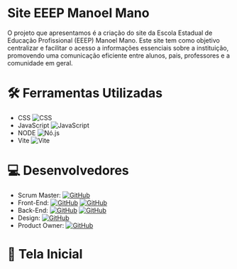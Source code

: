# Site EEEP Manoel Mano
O projeto que apresentamos é a criação do site da Escola Estadual de Educação Profissional (EEEP) Manoel Mano. Este site tem como objetivo centralizar e facilitar o acesso a informações essenciais sobre a instituição, promovendo uma comunicação eficiente entre alunos, pais, professores e a comunidade em geral.
# 🛠 Ferramentas Utilizadas
- CSS ![CSS](https://img.shields.io/badge/CSS-563d7c?&style=flat&logo=css3&logoColor=white)
- JavaScript ![JavaScript](https://img.shields.io/badge/JavaScript-323330?style=flat&logo=javascript&logoColor=F7DF1E)
- NODE ![Nó.js](https://img.shields.io/badge/Node.js-339933?style=flat&logo=node.js&logoColor=white)
- Vite ![Vite](https://img.shields.io/badge/vite-%23646CFF.svg?style=for-the-badge&logo=vite&logoColor=white)
# 💻 Desenvolvedores
- Scrum Master: [![GitHub](https://img.shields.io/badge/GitHub-kevinnobre-181717?style=for-the-badge&logo=github&logoColor=white)](https://github.com/KevinBNobre)
- Front-End:
    [![GitHub](https://img.shields.io/badge/GitHub-paulohenrique-181717?style=for-the-badge&logo=github&logoColor=white)](https://github.com/phgomes40)
    [![GitHub](https://img.shields.io/badge/GitHub-gustavohenrique-181717?style=for-the-badge&logo=github&logoColor=white)](https://github.com/morc007)
- Back-End:
    [![GitHub](https://img.shields.io/badge/GitHub-joséluiz-181717?style=for-the-badge&logo=github&logoColor=white)](https://github.com/joseluiz03)
    [![GitHub](https://img.shields.io/badge/GitHub-davidsaboia-181717?style=for-the-badge&logo=github&logoColor=white)](https://github.com/DavidSSF)
- Design: [![GitHub](https://img.shields.io/badge/GitHub-kellyromualdo-181717?style=for-the-badge&logo=github&logoColor=white)](https://github.com/kellyromualdo)
- Product Owner:
[![GitHub](https://img.shields.io/badge/GitHub-ykaroribeiro-181717?style=for-the-badge&logo=github&logoColor=white)](https://github.com/Ykaroribeiro)

# 🏡 Tela Inicial
